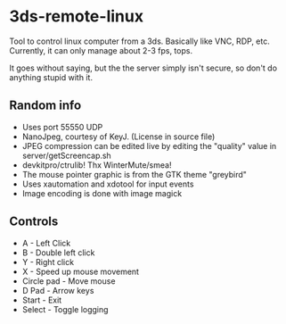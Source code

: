 # 3ds-remote-linux

Tool to control linux computer from a 3ds. Basically like VNC, RDP, etc.
Currently, it can only manage about 2-3 fps, tops.

It goes without saying, but the the server simply isn't secure,
so don't do anything stupid with it.

## Random info
 * Uses port 55550 UDP
 * NanoJpeg, courtesy of KeyJ. (License in source file)
 * JPEG compression can be edited live by editing the "quality" value in server/getScreencap.sh
 * devkitpro/ctrulib! Thx WinterMute/smea!
 * The mouse pointer graphic is from the GTK theme "greybird"
 * Uses xautomation and xdotool for input events
 * Image encoding is done with image magick

## Controls
 * A - Left Click
 * B - Double left click
 * Y - Right click
 * X - Speed up mouse movement
 * Circle pad - Move mouse
 * D Pad - Arrow keys
 * Start - Exit
 * Select - Toggle logging